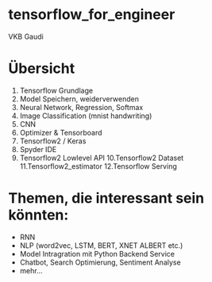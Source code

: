 # tensorflow_for_engineer
VKB Gaudi

# Übersicht
1. Tensorflow Grundlage
2. Model Speichern, weiderverwenden
3. Neural Network, Regression, Softmax
4. Image Classification (mnist handwriting)
5. CNN
6. Optimizer & Tensorboard
7. Tensorflow2 / Keras
8. Spyder IDE
9. Tensorflow2 Lowlevel API
10.Tensorflow2 Dataset
11.Tensorflow2_estimator
12.Tensorflow Serving

# Themen, die interessant sein könnten:
* RNN
* NLP (word2vec, LSTM, BERT, XNET ALBERT etc.)
* Model Intragration mit Python Backend Service
* Chatbot, Search Optimierung, Sentiment Analyse
* mehr...

